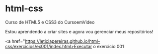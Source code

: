 # html-css
 Curso de HTML5 e CSS3 do CursoemVideo

Estou aprendendo a criar sites e agora vou gerenciar meus repositórios!

<a href="https://leticiapereiras.github.io/html-css/exercicios/ex001/index.html>Executar o exercicio 001 </a>